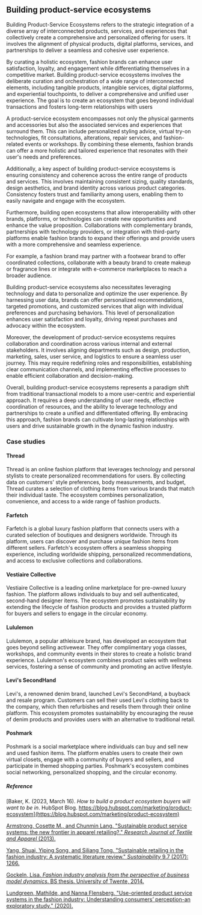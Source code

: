## Building product-service ecosystems

Building Product-Service Ecosystems refers to the strategic integration of a diverse array of interconnected products, services, and experiences that collectively create a comprehensive and personalized offering for users. It involves the alignment of physical products, digital platforms, services, and partnerships to deliver a seamless and cohesive user experience.

By curating a holistic ecosystem, fashion brands can enhance user satisfaction, loyalty, and engagement while differentiating themselves in a competitive market.  Building product-service ecosystems involves the deliberate curation and orchestration of a wide range of interconnected elements, including tangible products, intangible services, digital platforms, and experiential touchpoints, to deliver a comprehensive and unified user experience. The goal is to create an ecosystem that goes beyond individual transactions and fosters long-term relationships with users

A product-service ecosystem encompasses not only the physical garments and accessories but also the associated services and experiences that surround them. This can include personalized styling advice, virtual try-on technologies, fit consultations, alterations, repair services, and fashion-related events or workshops. By combining these elements, fashion brands can offer a more holistic and tailored experience that resonates with their user's needs and preferences.

Additionally, a key aspect of building product-service ecosystems is ensuring consistency and coherence across the entire range of products and services. This involves maintaining consistent sizing, quality standards, design aesthetics, and brand identity across various product categories. Consistency fosters trust and familiarity among users, enabling them to easily navigate and engage with the ecosystem.

Furthermore, building open ecosystems that allow interoperability with other brands, platforms, or technologies can create new opportunities and enhance the value proposition. Collaborations with complementary brands, partnerships with technology providers, or integration with third-party platforms enable fashion brands to expand their offerings and provide users with a more comprehensive and seamless experience.

For example, a fashion brand may partner with a footwear brand to offer coordinated collections, collaborate with a beauty brand to create makeup or fragrance lines or integrate with e-commerce marketplaces to reach a broader audience.

Building product-service ecosystems also necessitates leveraging technology and data to personalize and optimize the user experience. By harnessing user data, brands can offer personalized recommendations, targeted promotions, and customized services that align with individual preferences and purchasing behaviors. This level of personalization enhances user satisfaction and loyalty, driving repeat purchases and advocacy within the ecosystem.

Moreover, the development of product-service ecosystems requires collaboration and coordination across various internal and external stakeholders. It involves aligning departments such as design, production, marketing, sales, user service, and logistics to ensure a seamless user journey. This may require redefining roles and responsibilities, establishing clear communication channels, and implementing effective processes to enable efficient collaboration and decision-making.

Overall, building product-service ecosystems represents a paradigm shift from traditional transactional models to a more user-centric and experiential approach. It requires a deep understanding of user needs, effective coordination of resources, and the ability to leverage technology and partnerships to create a unified and differentiated offering. By embracing this approach, fashion brands can cultivate long-lasting relationships with users and drive sustainable growth in the dynamic fashion industry.

### Case studies

#### Thread

Thread is an online fashion platform that leverages technology and personal stylists to create personalized recommendations for users. By collecting data on customers' style preferences, body measurements, and budget, Thread curates a selection of clothing items from various brands that match their individual taste. The ecosystem combines personalization, convenience, and access to a wide range of fashion products.

#### Farfetch

Farfetch is a global luxury fashion platform that connects users with a curated selection of boutiques and designers worldwide. Through its platform, users can discover and purchase unique fashion items from different sellers. Farfetch's ecosystem offers a seamless shopping experience, including worldwide shipping, personalized recommendations, and access to exclusive collections and collaborations.

#### Vestiaire Collective

Vestiaire Collective is a leading online marketplace for pre-owned luxury fashion. The platform allows individuals to buy and sell authenticated, second-hand designer items. The ecosystem promotes sustainability by extending the lifecycle of fashion products and provides a trusted platform for buyers and sellers to engage in the circular economy.

#### Lululemon

Lululemon, a popular athleisure brand, has developed an ecosystem that goes beyond selling activewear. They offer complimentary yoga classes, workshops, and community events in their stores to create a holistic brand experience. Lululemon's ecosystem combines product sales with wellness services, fostering a sense of community and promoting an active lifestyle.

#### Levi's SecondHand

Levi's, a renowned denim brand, launched Levi's SecondHand, a buyback and resale program. Customers can sell their used Levi's clothing back to the company, which then refurbishes and resells them through their online platform. This ecosystem promotes sustainability by encouraging the reuse of denim products and provides users with an alternative to traditional retail.

#### Poshmark

Poshmark is a social marketplace where individuals can buy and sell new and used fashion items. The platform enables users to create their own virtual closets, engage with a community of buyers and sellers, and participate in themed shopping parties. Poshmark's ecosystem combines social networking, personalized shopping, and the circular economy.

##### Reference

[Baker, K. (2023, March 16). _How to build a product ecosystem buyers will want to be in_. HubSpot Blog. https://blog.hubspot.com/marketing/product-ecosystem](https://blog.hubspot.com/marketing/product-ecosystem)

[Armstrong, Cosette M., and Chunmin Lang. "Sustainable product service systems: the new frontier in apparel retailing?." _Research Journal of Textile and Apparel_ (2013).](https://www.researchgate.net/publication/261870225_Sustainable_Product_Service_Systems_The_New_Frontier_in_Apparel_Retailing)

[Yang, Shuai, Yiping Song, and Siliang Tong. "Sustainable retailing in the fashion industry: A systematic literature review." _Sustainability_ 9.7 (2017): 1266.](https://www.mdpi.com/2071-1050/9/7/1266)

[Gockeln, Lisa. _Fashion industry analysis from the perspective of business model dynamics_. BS thesis. University of Twente, 2014.](https://essay.utwente.nl/66183/1/Gockeln_BA_MB.pdf)

[Lundgreen, Mathilde, and Nanna Flensberg. "Use-oriented product service systems in the fashion industry: Understanding consumers’ perception-an exploratory study." (2020).](https://projekter.aau.dk/projekter/files/334882749/Master_s_Thesis_by_Lundgreen_and_Flensberg.pdf)
